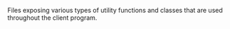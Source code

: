 Files exposing various types of utility functions and classes that are used throughout the client program.